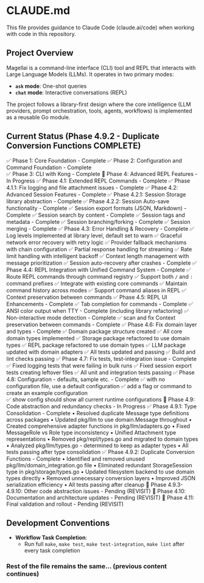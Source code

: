 # CLAUDE.md

This file provides guidance to Claude Code (claude.ai/code) when working with code in this repository.

## Project Overview

Magellai is a command-line interface (CLI) tool and REPL that interacts with Large Language Models (LLMs). It operates in two primary modes:
- **`ask` mode**: One-shot queries
- **`chat` mode**: Interactive conversations (REPL)

The project follows a library-first design where the core intelligence (LLM providers, prompt orchestration, tools, agents, workflows) is implemented as a reusable Go module.

## Current Status (Phase 4.9.2 - Duplicate Conversion Functions COMPLETE)

✅ Phase 1: Core Foundation - Complete
✅ Phase 2: Configuration and Command Foundation - Complete  
✅ Phase 3: CLI with Kong - Complete
🚧 Phase 4: Advanced REPL Features - In Progress
  ✅ Phase 4.1: Extended REPL Commands - Complete
  ✅ Phase 4.1.1: Fix logging and file attachment issues - Complete
  ✅ Phase 4.2: Advanced Session Features - Complete
    ✅ Phase 4.2.1: Session Storage library abstraction - Complete
    ✅ Phase 4.2.2: Session Auto-save functionality - Complete
    ✅ Session export formats (JSON, Markdown) - Complete
    ✅ Session search by content - Complete
    ✅ Session tags and metadata - Complete
    ✅ Session branching/forking - Complete
    ✅ Session merging - Complete
  ✅ Phase 4.3: Error Handling & Recovery - Complete
    ✅ Log levels implemented at library level, default set to warn
    ✅ Graceful network error recovery with retry logic
    ✅ Provider fallback mechanisms with chain configuration
    ✅ Partial response handling for streaming
    ✅ Rate limit handling with intelligent backoff
    ✅ Context length management with message prioritization
    ✅ Session auto-recovery after crashes - Complete
  ✅ Phase 4.4: REPL Integration with Unified Command System - Complete
    ✅ Route REPL commands through command registry
    ✅ Support both `/` and `:` command prefixes
    ✅ Integrate with existing core commands
    ✅ Maintain command history across modes
    ✅ Support command aliases in REPL
    ✅ Context preservation between commands
  ✅ Phase 4.5: REPL UI Enhancements - Complete
    ✅ Tab completion for commands - Complete
    ✅ ANSI color output when TTY - Complete (including library refactoring)
    ✅ Non-interactive mode detection - Complete
    ✅ scan and fix Context preservation between commands - Complete
  ✅ Phase 4.6: Fix domain layer and types - Complete
    ✅ Domain package structure created
    ✅ All core domain types implemented
    ✅ Storage package refactored to use domain types
    ✅ REPL package refactored to use domain types
    ✅ LLM package updated with domain adapters
    ✅ All tests updated and passing
    ✅ Build and lint checks passing
  ✅ Phase 4.7: Fix tests, test-integration issue - Complete
    ✅ Fixed logging tests that were failing in bulk runs
    ✅ Fixed session export tests creating leftover files
    ✅ All unit and integration tests passing
  ✅ Phase 4.8: Configuration - defaults, sample etc. - Complete
    ✅ with no configuration file, use a default configuration
    ✅ add a flag or command to create an example configuration  
    ✅ show config should show all current runtime configurations
  🚧 Phase 4.9: Code abstraction and redundancy checks - In Progress
    ✅ Phase 4.9.1: Type Consolidation - Complete
      • Resolved duplicate Message type definitions across packages
      • Updated pkg/llm to use domain.Message throughout
      • Created comprehensive adapter functions in pkg/llm/adapters.go
      • Fixed MessageRole vs Role type inconsistency
      • Unified Attachment type representations
      • Removed pkg/repl/types.go and migrated to domain types
      • Analyzed pkg/llm/types.go - determined to keep as adapter types
      • All tests passing after type consolidation
    ✅ Phase 4.9.2: Duplicate Conversion Functions - Complete
      • Identified and removed unused pkg/llm/domain_integration.go file
      • Eliminated redundant StorageSession type in pkg/storage/types.go
      • Updated filesystem backend to use domain types directly
      • Removed unnecessary conversion layers
      • Improved JSON serialization efficiency
      • All tests passing after cleanup
    🔲 Phase 4.9.3-4.9.10: Other code abstraction issues - Pending (REVISIT)
  🔲 Phase 4.10: Documentation and architecture updates - Pending (REVISIT)
  🔲 Phase 4.11: Final validation and rollout - Pending (REVISIT)

## Development Conventions

- **Workflow Task Completion**: 
  - Run full `make`, `make test`, `make test-integration`, `make lint` after every task completion

### Rest of the file remains the same... (previous content continues)